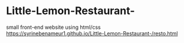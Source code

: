 # Little-Lemon-Restaurant-
small front-end website using html/css 
https://syrinebenameur1.github.io/Little-Lemon-Restaurant-/resto.html

